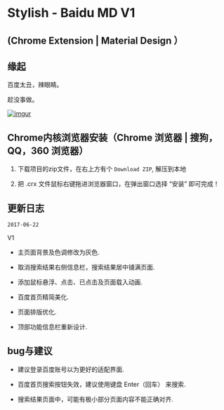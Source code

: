 Stylish - Baidu MD V1 
==========
(Chrome Extension | Material Design ）
----


缘起
----

百度太丑，辣眼睛。

趁没事做。

[![imgur](http://i.imgur.com/yblr3KO.gif)]()


Chrome内核浏览器安装（Chrome 浏览器 | 搜狗，QQ，360 浏览器）
----

1. 下载项目的zip文件，在右上方有个 `Download ZIP`, 解压到本地

2. 把 .crx 文件鼠标右键拖进浏览器窗口，在弹出窗口选择 “安装” 即可完成！


更新日志
-------
`2017-06-22`

V1

* 主页面背景及色调修改为灰色.

* 取消搜索结果右侧信息栏，搜索结果居中铺满页面.

* 添加鼠标悬浮、点击、已点击及页面载入动画.


* 百度首页精简美化.

* 页面排版优化.

* 顶部功能信息栏重新设计.

bug与建议
-------

* 建议登录百度账号以为更好的适配界面.

* 百度首页搜索按钮失效，建议使用键盘 Enter（回车） 来搜索.

* 搜索结果页面中，可能有极小部分页面内容不能正确对齐.
